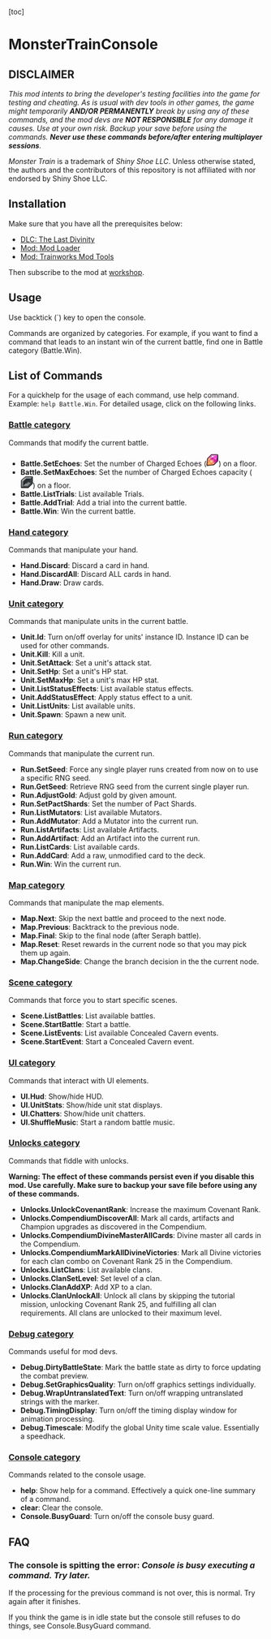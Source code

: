 

[toc]

# MonsterTrainConsole

## DISCLAIMER

*This mod intents to bring the developer's testing facilities into the game for testing and cheating. As is usual with dev tools in other games, the game might temporarily **AND/OR PERMANENTLY** break by using any of these commands, and the mod devs are **NOT RESPONSIBLE** for any damage it causes. Use at your own risk. Backup your save before using the commands. **Never use these commands before/after entering multiplayer sessions**.*

*Monster Train* is a trademark of *Shiny Shoe LLC*. Unless otherwise stated, the authors and the contributors of this repository is not affiliated with nor endorsed by Shiny Shoe LLC.

## Installation

Make sure that you have all the prerequisites below:

- [DLC: The Last Divinity](https://store.steampowered.com/app/1359320/Monster_Train_The_Last_Divinity_DLC/)
- [Mod: Mod Loader](https://steamcommunity.com/sharedfiles/filedetails/?id=2187468759)
- [Mod: Trainworks Mod Tools](https://steamcommunity.com/sharedfiles/filedetails/?id=2205086946)

Then subscribe to the mod at [workshop]().

## Usage

Use backtick (`) key to open the console.

Commands are organized by categories. For example, if you want to find a command that leads to an instant win of the current battle, find one in Battle category (Battle.Win).

## List of Commands

For a quickhelp for the usage of each command, use help command. Example: `help Battle.Win`. For detailed usage, click on the following links.

### [Battle category](docs/Command.Battle.md)

Commands that modify the current battle.

- **Battle.SetEchoes**: Set the number of Charged Echoes (![](docs/Echo.png)) on a floor.
- **Battle.SetMaxEchoes**: Set the number of Charged Echoes capacity (![](docs/EchoSlot.png)) on a floor.
- **Battle.ListTrials**: List available Trials.
- **Battle.AddTrial**: Add a trial into the current battle.
- **Battle.Win**: Win the current battle.

### [Hand category](docs/Command.Hand.md)

Commands that manipulate your hand.

- **Hand.Discard**: Discard a card in hand.
- **Hand.DiscardAll**: Discard ALL cards in hand.
- **Hand.Draw**: Draw cards.

### [Unit category](docs/Command.Unit.md)

Commands that manipulate units in the current battle.

- **Unit.Id**: Turn on/off overlay for units' instance ID. Instance ID can be used for other commands.
- **Unit.Kill**: Kill a unit.
- **Unit.SetAttack**: Set a unit's attack stat.
- **Unit.SetHp**: Set a unit's HP stat.
- **Unit.SetMaxHp**: Set a unit's max HP stat.
- **Unit.ListStatusEffects**: List available status effects.
- **Unit.AddStatusEffect**: Apply status effect to a unit.
- **Unit.ListUnits**: List available units.
- **Unit.Spawn**: Spawn a new unit.

### [Run category](docs/Command.Run.md)

Commands that manipulate the current run.

- **Run.SetSeed**: Force any single player runs created from now on to use a specific RNG seed.
- **Run.GetSeed**: Retrieve RNG seed from the current single player run.
- **Run.AdjustGold**: Adjust gold by given amount.
- **Run.SetPactShards**: Set the number of Pact Shards.
- **Run.ListMutators**: List available Mutators.
- **Run.AddMutator**: Add a Mutator into the current run.
- **Run.ListArtifacts**: List available Artifacts.
- **Run.AddArtifact**: Add an Artifact into the current run.
- **Run.ListCards**: List available cards.
- **Run.AddCard**: Add a raw, unmodified card to the deck.
- **Run.Win**: Win the current run.

### [Map category](docs/Command.Map.md)

Commands that manipulate the map elements.

- **Map.Next**: Skip the next battle and proceed to the next node.
- **Map.Previous**: Backtrack to the previous node.
- **Map.Final**: Skip to the final node (after Seraph battle).
- **Map.Reset**: Reset rewards in the current node so that you may pick them up again.
- **Map.ChangeSide**: Change the branch decision in the the current node.

### [Scene category](docs/Command.Scene.md)

Commands that force you to start specific scenes.

- **Scene.ListBattles**: List available battles.
- **Scene.StartBattle**: Start a battle.
- **Scene.ListEvents**: List available Concealed Cavern events.
- **Scene.StartEvent**: Start a Concealed Cavern event.

### [UI category](docs/Command.UI.md)

Commands that interact with UI elements.

- **UI.Hud**: Show/hide HUD.
- **UI.UnitStats**: Show/hide unit stat displays.
- **UI.Chatters**: Show/hide unit chatters.
- **UI.ShuffleMusic**: Start a random battle music.

### [Unlocks category](docs/Command.Unlocks.md)

Commands that fiddle with unlocks.

**Warning: The effect of these commands persist even if you disable this mod. Use carefully. Make sure to backup your save file before using any of these commands.**

- **Unlocks.UnlockCovenantRank**: Increase the maximum Covenant Rank.
- **Unlocks.CompendiumDiscoverAll**: Mark all cards, artifacts and Champion upgrades as discovered in the Compendium.
- **Unlocks.CompendiumDivineMasterAllCards**: Divine master all cards in the Compendium.
- **Unlocks.CompendiumMarkAllDivineVictories**: Mark all Divine victories for each clan combo on Covenant Rank 25 in the Compendium.
- **Unlocks.ListClans**: List available clans.
- **Unlocks.ClanSetLevel**: Set level of a clan.
- **Unlocks.ClanAddXP**: Add XP to a clan.
- **Unlocks.ClanUnlockAll**: Unlock all clans by skipping the tutorial mission, unlocking Covenant Rank 25, and fulfilling all clan requirements. All clans are unlocked to their maximum level.

### [Debug category](docs/Command.Debug.md)

Commands useful for mod devs.

- **Debug.DirtyBattleState**: Mark the battle state as dirty to force updating the combat preview.
- **Debug.SetGraphicsQuality**: Turn on/off graphics settings individually.
- **Debug.WrapUntranslatedText**: Turn on/off wrapping untranslated strings with the marker.
- **Debug.TimingDisplay**: Turn on/off the timing display window for animation processing.
- **Debug.Timescale**: Modify the global Unity time scale value. Essentially a speedhack.

### [Console category](docs/Command.Console.md)

Commands related to the console usage.

- **help**: Show help for a command. Effectively a quick one-line summary of a command.
- **clear**: Clear the console.
- **Console.BusyGuard**: Turn on/off the console busy guard.

## FAQ

### The console is spitting the error: *Console is busy executing a command. Try later.*

If the processing for the previous command is not over, this is normal. Try again after it finishes.

If you think the game is in idle state but the console still refuses to do things, see Console.BusyGuard command.

